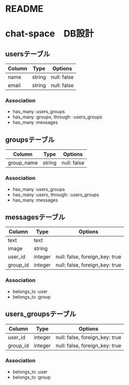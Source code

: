 # README

# chat-space　DB設計

## usersテーブル
|Column|Type|Options|
|------|----|-------|
|name|string|null: false|
|email|string|null: false|
### Association
- has_many :users_groups
- has_many :groups, through: :users_groups
- has_many :messages

## groupsテーブル
|Column|Type|Options|
|------|----|-------|
|group_name|string|null: false|
### Association
- has_many :users_groups
- has_many :users, through: :users_groups
- has_many :messages

## messagesテーブル
|Column|Type|Options|
|------|----|-------|
|text|text||
|image|string||
|user_id|integer|null: false, foreign_key: true|
|group_id|integer|null: false, foreign_key: true|
### Association
- belongs_to :user
- belongs_to :group

## users_groupsテーブル
|Column|Type|Options|
|------|----|-------|
|user_id|integer|null: false, foreign_key: true|
|group_id|integer|null: false, foreign_key: true|
### Association
- belongs_to :user
- belongs_to :group
